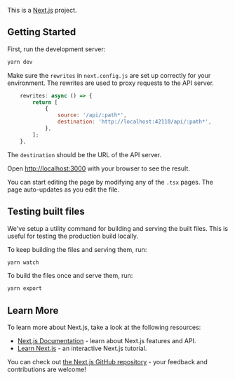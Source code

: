 This is a [Next.js](https://nextjs.org/) project.

## Getting Started

First, run the development server:

```bash
yarn dev
```

Make sure the `rewrites` in `next.config.js` are set up correctly for your environment. The rewrites are used to proxy requests to the API server.

```js
    rewrites: async () => {
        return [
            {
                source: '/api/:path*',
                destination: 'http://localhost:42110/api/:path*',
            },
        ];
    },
```

The `destination` should be the URL of the API server.

Open [http://localhost:3000](http://localhost:3000) with your browser to see the result.

You can start editing the page by modifying any of the `.tsx` pages. The page auto-updates as you edit the file.

## Testing built files

We've setup a utility command for building and serving the built files. This is useful for testing the production build locally.

To keep building the files and serving them, run:
```bash
yarn watch
```

To build the files once and serve them, run:
```bash
yarn export
```

## Learn More

To learn more about Next.js, take a look at the following resources:

- [Next.js Documentation](https://nextjs.org/docs) - learn about Next.js features and API.
- [Learn Next.js](https://nextjs.org/learn) - an interactive Next.js tutorial.

You can check out [the Next.js GitHub repository](https://github.com/vercel/next.js/) - your feedback and contributions are welcome!
